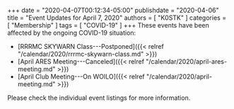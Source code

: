 +++
date = "2020-04-07T00:12:34-05:00"
publishdate = "2020-04-06"
title = "Event Updates for April 7, 2020"
authors = [ "K0STK" ]
categories = [ "Membership" ]
tags = [ "COVID-19" ]
+++
These events have been affected by the ongoing COVID-19 situation:

* [RRRMC SKYWARN Class---Postponed]({{< relref "/calendar/2020/rrrmc-skywarn-class.md" >}})
* [April ARES Meeting---Canceled]({{< relref "/calendar/2020/april-ares-meeting.md" >}})
* [April Club Meeting---On WOILO]({{< relref "/calendar/2020/april-meeting.md" >}})

Please check the individual event listings for more information.

<!--more-->

